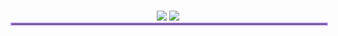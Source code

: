 #
<div align="center">
<img src="image/0101.png" />
  <img src="https://readme-typing-svg.herokuapp.com?font=Mochiy+Pop+One&size=40&pause=1000&color=BD93F9&center=true&vCenter=true&repeat=false&width=250&height=60&lines=💜+ABOUTME+💜" />
    <hr style="border: 2px solid #BD93F9; width: 100%; margin-top: 0;">
</div>
